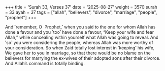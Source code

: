 +++
title = 'Surah 33, Verses 37'
date = '2025-08-27'
weight = 3570
surah = 33
ayah = 37
tags = ["allah", "believers", "divorce", "marriage", "people", "prophet"]
+++

And ˹remember, O  Prophet,˺ when you said to the one for whom Allah has done a favour and you ˹too˺ have done a favour, “Keep your wife and fear Allah,” while concealing within yourself what Allah was going to reveal. And ˹so˺ you were considering the people, whereas Allah was more worthy of your consideration. So when Zaid totally lost interest in ˹keeping˺ his wife, We gave her to you in marriage, so that there would be no blame on the believers for marrying the ex-wives of their adopted sons after their divorce. And Allah’s command is totally binding.
